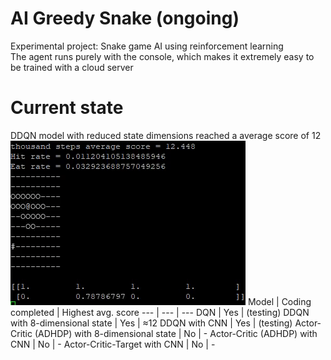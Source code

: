 # AI Greedy Snake (ongoing)
Experimental project: Snake game AI using reinforcement learning\
The agent runs purely with the console, which makes it extremely easy to be trained with a cloud server

# Current state
DDQN model with reduced state dimensions reached a average score of 12\
![](https://github.com/zysoong/ai-greedy-snake/blob/master/images/example_ddqn_reduced.gif?raw=true)
Model | Coding completed | Highest avg. score
--- | --- | --- 
DQN | Yes | (testing)
DDQN with 8-dimensional state | Yes | ≈12
DDQN with CNN | Yes | (testing)
Actor-Critic (ADHDP) with 8-dimensional state | No | -
Actor-Critic (ADHDP) with CNN | No | -
Actor-Critic-Target with CNN | No | -
